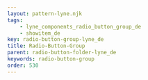 ```yaml
---
layout: pattern-lyne.njk
tags: 
    - lyne_components_radio_button_group_de
    - showitem_de
key: radio-button-group-lyne_de
title: Radio-Button-Group
parent: radio-button-folder-lyne_de
keywords: radio-button-group
order: 530
---
```

